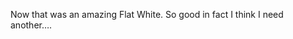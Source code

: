 <!--
id: 257269910
link: http://kevinisom.info/post/257269910/now-that-was-an-amazing-flat-white-so-good-in
slug: now-that-was-an-amazing-flat-white-so-good-in
date: Thu Nov 26 2009 09:12:59 GMT+1300 (NZDT)
raw: {"blog_name":"kevinisom","id":257269910,"post_url":"http://kevinisom.info/post/257269910/now-that-was-an-amazing-flat-white-so-good-in","slug":"now-that-was-an-amazing-flat-white-so-good-in","type":"text","date":"2009-11-25 20:12:59 GMT","timestamp":1259179979,"state":"published","format":"html","reblog_key":"biOr4IX5","tags":[],"short_url":"http://tmblr.co/Zw68YyFLQ2M","highlighted":[],"feed_item":"http://twitter.com/kev_nz/statuses/6058229063","from_feed_id":"650289","note_count":0,"title":null,"body":"<p>Now that was an amazing Flat White. So good in fact I think I need another&#8230;.</p>"}
publish: 2009-11-026
tags: 
title: null
-->


Now that was an amazing Flat White. So good in fact I think I need
another….


